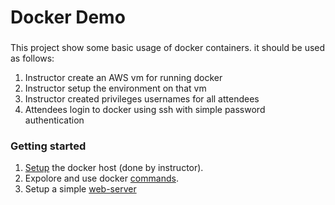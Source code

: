 # Docker Demo

###

This project show some basic usage of docker containers. it should be used as follows:

1. Instructor create an AWS vm for running docker
2. Instructor setup the environment on that vm
3. Instructor created privileges usernames for all attendees 
4. Attendees login to docker using ssh with simple password authentication

### Getting started 

1. [Setup](./host-setup.md) the docker host (done by instructor).
2. Expolore and use docker [commands](./docker-commands.md).
3. Setup a simple [web-server](./web-server/start-webserver.md) 
